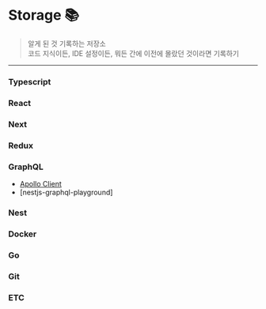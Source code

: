 # Storage 📚 
> 알게 된 것 기록하는 저장소   
> 코드 지식이든, IDE 설정이든, 뭐든 간에 이전에 몰랐던 것이라면 기록하기

----------------------------------------------------------

### Typescript
### React
### Next
### Redux
### GraphQL
* [Apollo Client](https://github.com/shren207/storage/blob/master/GraphQL/apollo-client.md)
* [nestjs-graphql-playground]
### Nest
### Docker
### Go
### Git
### ETC





